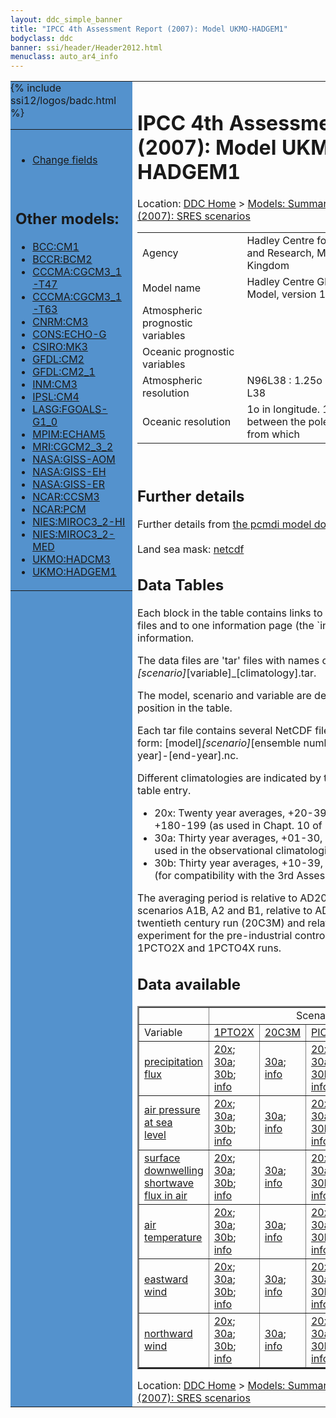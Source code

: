 ```yaml
---
layout: ddc_simple_banner
title: "IPCC 4th Assessment Report (2007): Model UKMO-HADGEM1"
bodyclass: ddc
banner: ssi/header/Header2012.html
menuclass: auto_ar4_info
---
```



<table width="100%" border="0" cellspacing="0" cellpadding="0" style="border-collapse: collapse;">
<tr style="margin:0;padding:0;border:0;">
<td style="margin:0;padding:0;border:0;height:1pt;width:150pt;background:#5492CD;" valign="top" >

<div id="lh-col2" class="auto_ar4_info">
<table class="menumain" bgcolor="#5492CD" cellspacing="0" width="100%" border="0">
<tr><td>

<br/>
<ul><li><a href="model-UKMO-HADGEM1-change.html">Change fields</a></li></ul><br/>

<h2> Other models:</h2>
<ul>
<li><a href="model-BCC-CM1.html">BCC:CM1</a></li>
<li><a href="model-BCCR-BCM2.html">BCCR:BCM2</a></li>
<li><a href="model-CCCMA-CGCM3_1-T47.html">CCCMA:CGCM3_1-T47</a></li>
<li><a href="model-CCCMA-CGCM3_1-T63.html">CCCMA:CGCM3_1-T63</a></li>
<li><a href="model-CNRM-CM3.html">CNRM:CM3</a></li>
<li><a href="model-CONS-ECHO-G.html">CONS:ECHO-G</a></li>
<li><a href="model-CSIRO-MK3.html">CSIRO:MK3</a></li>
<li><a href="model-GFDL-CM2.html">GFDL:CM2</a></li>
<li><a href="model-GFDL-CM2_1.html">GFDL:CM2_1</a></li>
<li><a href="model-INM-CM3.html">INM:CM3</a></li>
<li><a href="model-IPSL-CM4.html">IPSL:CM4</a></li>
<li><a href="model-LASG-FGOALS-G1_0.html">LASG:FGOALS-G1_0</a></li>
<li><a href="model-MPIM-ECHAM5.html">MPIM:ECHAM5</a></li>
<li><a href="model-MRI-CGCM2_3_2.html">MRI:CGCM2_3_2</a></li>
<li><a href="model-NASA-GISS-AOM.html">NASA:GISS-AOM</a></li>
<li><a href="model-NASA-GISS-EH.html">NASA:GISS-EH</a></li>
<li><a href="model-NASA-GISS-ER.html">NASA:GISS-ER</a></li>
<li><a href="model-NCAR-CCSM3.html">NCAR:CCSM3</a></li>
<li><a href="model-NCAR-PCM.html">NCAR:PCM</a></li>
<li><a href="model-NIES-MIROC3_2-HI.html">NIES:MIROC3_2-HI</a></li>
<li><a href="model-NIES-MIROC3_2-MED.html">NIES:MIROC3_2-MED</a></li>
<li><a href="model-UKMO-HADCM3.html">UKMO:HADCM3</a></li>
<li><a href="model-UKMO-HADGEM1.html">UKMO:HADGEM1</a></li>
</ul>

</td></tr> 
{% include ssi12/logos/badc.html %}
</table>
</div>
</td>
<td><h1>IPCC 4th Assessment Report (2007): Model UKMO-HADGEM1</h1>

<!-- Breadcrumb1 -->
<div id="breadcrumb1" align="left">
Location: <a href="/index.html">DDC Home</a> > <a href="/sim/gcm_clim/">Models: Summary Data</a>
> <a href="/sim/gcm_clim/SRES_AR4/index.html">AR4 (2007): SRES scenarios</a>
</div>
<!-- End of Breadcrumb1 --><table class="meta-data-table">
<tr>
     <td class="meta-table-col1">Agency</td><td> Hadley Centre for Climate Prediction and Research, Met Office United Kingdom</td>
</tr>
<tr>
     <td class="meta-table-col1">Model name</td><td> Hadley Centre Global Environmental Model, version 1 (HadGEM1)</td>
</tr>
<tr>
     <td class="meta-table-col1">Atmospheric prognostic variables</td><td></td>
</tr>
<tr>
     <td class="meta-table-col1">Oceanic prognostic variables</td><td></td>
</tr>
<tr>
     <td class="meta-table-col1">Atmospheric resolution</td><td> N96L38 : 1.25o latitude by 1.875o, L38</td>
</tr>
<tr>
     <td class="meta-table-col1">Oceanic resolution</td><td> 1o in longitude. 1o in latitude between the poles and 30o latitude, from which</td>
</tr>
</table>
<br/>
<h2>Further details</h2>
    Further details from <a href="http://www-pcmdi.llnl.gov/ipcc/model_documentation/ipcc_model_documentation.php">
          the pcmdi model documentation page</a>
<br/>
<br/>Land sea mask: <a href="http://apps.ipcc-data.org/cgi-bin/downl/ar4_nc/sftlf/HADGEM_sftlf.nc">netcdf</a><br/>
<h2> Data Tables</h2>

Each block in the table contains links to one or more data files and
to one information page (the `info' link) with further information.
<p/>

The data files are 'tar' files with names of the form
[model]_[scenario]_[variable]_[climatology].tar.
<p/>

The model, scenario and variable are determined by the position in
the table.
<p/>

Each tar file contains several NetCDF files with names of the form:
[model]_[scenario]_[ensemble number]_[variable]_[start-year]-[end-year].nc.
<p/>

Different climatologies are indicated by the links within each table entry.
<ul>
<li>20x: Twenty year averages, +20-39, +46-65, +80-99, +180-199 (as used in Chapt. 10 of IPCC 2007)</li>
<li>30a: Thirty year averages, +01-30, +31-60, +61-90 (as used in the observational climatologies)</li>
<li>30b: Thirty year averages, +10-39, +40-69, +70-99 (for compatibility with the 3rd Assessment Report)</li>
</ul>
The averaging period is relative to AD2000 for SRES scenarios A1B, A2 and B1,
relative to AD1900 for the twentieth century run (20C3M) and relative to the
start of the experiment for the pre-industrial control (PICTL) and the
1PCTO2X and 1PCTO4X runs.
<p/>

<h2>Data available</h2>

<table class="data-table"  border="2">
<tr><td></td>
<td colspan="5" align="center">Scenario</td>
</tr>
<tr><td>Variable</td>
      <td><a href="scenario-1PTO2X.html">1PTO2X</a></td>
      <td><a href="scenario-20C3M.html">20C3M</a></td>
      <td><a href="scenario-PICTL.html">PICTL</a></td>
      <td><a href="scenario-SRA1B.html">SRA1B</a></td>
      <td><a href="scenario-SRA2.html">SRA2</a></td>
</tr>
<tr><td class="data-table-col1"><a href="var-precipitation_flux.html">precipitation flux</a></td>
      <td class="data-table-item">
      <a href="http://apps.ipcc-data.org/cgi-bin/downl/ar4_nc/pr/HADGEM_1PTO2X_pr_oc20x.tar">20x</a>;
      <a href="http://apps.ipcc-data.org/cgi-bin/downl/ar4_nc/pr/HADGEM_1PTO2X_pr_oc30a.tar">30a</a>;
      <a href="http://apps.ipcc-data.org/cgi-bin/downl/ar4_nc/pr/HADGEM_1PTO2X_pr_oc30b.tar">30b</a>;
      <a href="/ar4/info/UKMO-HADGEM1_1PTO2X_pr.html">info</a></td>
      <td class="data-table-item">
      <a href="http://apps.ipcc-data.org/cgi-bin/downl/ar4_nc/pr/HADGEM_20C3M_pr_c30a.tar">30a</a>;
      <a href="/ar4/info/UKMO-HADGEM1_20C3M_pr.html">info</a></td>
      <td class="data-table-item">
      <a href="http://apps.ipcc-data.org/cgi-bin/downl/ar4_nc/pr/HADGEM_PICTL_pr_oc20x.tar">20x</a>;
      <a href="http://apps.ipcc-data.org/cgi-bin/downl/ar4_nc/pr/HADGEM_PICTL_pr_oc30a.tar">30a</a>;
      <a href="http://apps.ipcc-data.org/cgi-bin/downl/ar4_nc/pr/HADGEM_PICTL_pr_oc30b.tar">30b</a>;
      <a href="/ar4/info/UKMO-HADGEM1_PICTL_pr.html">info</a></td>
      <td class="data-table-item">
      <a href="http://apps.ipcc-data.org/cgi-bin/downl/ar4_nc/pr/HADGEM_SRA1B_pr_c20x.tar">20x</a>;
      <a href="http://apps.ipcc-data.org/cgi-bin/downl/ar4_nc/pr/HADGEM_SRA1B_pr_c30b.tar">30b</a>;
      <a href="/ar4/info/UKMO-HADGEM1_SRA1B_pr.html">info</a></td>
      <td class="data-table-item">
      <a href="http://apps.ipcc-data.org/cgi-bin/downl/ar4_nc/pr/HADGEM_SRA2_pr_c20x.tar">20x</a>;
      <a href="http://apps.ipcc-data.org/cgi-bin/downl/ar4_nc/pr/HADGEM_SRA2_pr_c30b.tar">30b</a>;
      <a href="/ar4/info/UKMO-HADGEM1_SRA2_pr.html">info</a></td>
</tr>
<tr><td class="data-table-col1"><a href="var-air_pressure_at_sea_level.html">air pressure at sea<br/> level</a></td>
      <td class="data-table-item">
      <a href="http://apps.ipcc-data.org/cgi-bin/downl/ar4_nc/psl/HADGEM_1PTO2X_psl_oc20x.tar">20x</a>;
      <a href="http://apps.ipcc-data.org/cgi-bin/downl/ar4_nc/psl/HADGEM_1PTO2X_psl_oc30a.tar">30a</a>;
      <a href="http://apps.ipcc-data.org/cgi-bin/downl/ar4_nc/psl/HADGEM_1PTO2X_psl_oc30b.tar">30b</a>;
      <a href="/ar4/info/UKMO-HADGEM1_1PTO2X_psl.html">info</a></td>
      <td class="data-table-item">
      <a href="http://apps.ipcc-data.org/cgi-bin/downl/ar4_nc/psl/HADGEM_20C3M_psl_c30a.tar">30a</a>;
      <a href="/ar4/info/UKMO-HADGEM1_20C3M_psl.html">info</a></td>
      <td class="data-table-item">
      <a href="http://apps.ipcc-data.org/cgi-bin/downl/ar4_nc/psl/HADGEM_PICTL_psl_oc20x.tar">20x</a>;
      <a href="http://apps.ipcc-data.org/cgi-bin/downl/ar4_nc/psl/HADGEM_PICTL_psl_oc30a.tar">30a</a>;
      <a href="http://apps.ipcc-data.org/cgi-bin/downl/ar4_nc/psl/HADGEM_PICTL_psl_oc30b.tar">30b</a>;
      <a href="/ar4/info/UKMO-HADGEM1_PICTL_psl.html">info</a></td>
      <td class="data-table-item">
      <a href="http://apps.ipcc-data.org/cgi-bin/downl/ar4_nc/psl/HADGEM_SRA1B_psl_c20x.tar">20x</a>;
      <a href="http://apps.ipcc-data.org/cgi-bin/downl/ar4_nc/psl/HADGEM_SRA1B_psl_c30b.tar">30b</a>;
      <a href="/ar4/info/UKMO-HADGEM1_SRA1B_psl.html">info</a></td>
      <td class="data-table-item">
      <a href="http://apps.ipcc-data.org/cgi-bin/downl/ar4_nc/psl/HADGEM_SRA2_psl_c20x.tar">20x</a>;
      <a href="http://apps.ipcc-data.org/cgi-bin/downl/ar4_nc/psl/HADGEM_SRA2_psl_c30b.tar">30b</a>;
      <a href="/ar4/info/UKMO-HADGEM1_SRA2_psl.html">info</a></td>
</tr>
<tr><td class="data-table-col1"><a href="var-surface_downwelling_shortwave_flux_in_air.html">surface downwelling<br/> shortwave flux in air</a></td>
      <td class="data-table-item">
      <a href="http://apps.ipcc-data.org/cgi-bin/downl/ar4_nc/rsds/HADGEM_1PTO2X_rsds_oc20x.tar">20x</a>;
      <a href="http://apps.ipcc-data.org/cgi-bin/downl/ar4_nc/rsds/HADGEM_1PTO2X_rsds_oc30a.tar">30a</a>;
      <a href="http://apps.ipcc-data.org/cgi-bin/downl/ar4_nc/rsds/HADGEM_1PTO2X_rsds_oc30b.tar">30b</a>;
      <a href="/ar4/info/UKMO-HADGEM1_1PTO2X_rsds.html">info</a></td>
      <td class="data-table-item">
      <a href="http://apps.ipcc-data.org/cgi-bin/downl/ar4_nc/rsds/HADGEM_20C3M_rsds_c30a.tar">30a</a>;
      <a href="/ar4/info/UKMO-HADGEM1_20C3M_rsds.html">info</a></td>
      <td class="data-table-item">
      <a href="http://apps.ipcc-data.org/cgi-bin/downl/ar4_nc/rsds/HADGEM_PICTL_rsds_oc20x.tar">20x</a>;
      <a href="http://apps.ipcc-data.org/cgi-bin/downl/ar4_nc/rsds/HADGEM_PICTL_rsds_oc30a.tar">30a</a>;
      <a href="http://apps.ipcc-data.org/cgi-bin/downl/ar4_nc/rsds/HADGEM_PICTL_rsds_oc30b.tar">30b</a>;
      <a href="/ar4/info/UKMO-HADGEM1_PICTL_rsds.html">info</a></td>
      <td class="data-table-item">
      <a href="http://apps.ipcc-data.org/cgi-bin/downl/ar4_nc/rsds/HADGEM_SRA1B_rsds_c20x.tar">20x</a>;
      <a href="http://apps.ipcc-data.org/cgi-bin/downl/ar4_nc/rsds/HADGEM_SRA1B_rsds_c30b.tar">30b</a>;
      <a href="/ar4/info/UKMO-HADGEM1_SRA1B_rsds.html">info</a></td>
      <td class="data-table-item">
      <a href="http://apps.ipcc-data.org/cgi-bin/downl/ar4_nc/rsds/HADGEM_SRA2_rsds_c20x.tar">20x</a>;
      <a href="http://apps.ipcc-data.org/cgi-bin/downl/ar4_nc/rsds/HADGEM_SRA2_rsds_c30b.tar">30b</a>;
      <a href="/ar4/info/UKMO-HADGEM1_SRA2_rsds.html">info</a></td>
</tr>
<tr><td class="data-table-col1"><a href="var-air_temperature.html">air temperature</a></td>
      <td class="data-table-item">
      <a href="http://apps.ipcc-data.org/cgi-bin/downl/ar4_nc/tas/HADGEM_1PTO2X_tas_oc20x.tar">20x</a>;
      <a href="http://apps.ipcc-data.org/cgi-bin/downl/ar4_nc/tas/HADGEM_1PTO2X_tas_oc30a.tar">30a</a>;
      <a href="http://apps.ipcc-data.org/cgi-bin/downl/ar4_nc/tas/HADGEM_1PTO2X_tas_oc30b.tar">30b</a>;
      <a href="/ar4/info/UKMO-HADGEM1_1PTO2X_tas.html">info</a></td>
      <td class="data-table-item">
      <a href="http://apps.ipcc-data.org/cgi-bin/downl/ar4_nc/tas/HADGEM_20C3M_tas_c30a.tar">30a</a>;
      <a href="/ar4/info/UKMO-HADGEM1_20C3M_tas.html">info</a></td>
      <td class="data-table-item">
      <a href="http://apps.ipcc-data.org/cgi-bin/downl/ar4_nc/tas/HADGEM_PICTL_tas_oc20x.tar">20x</a>;
      <a href="http://apps.ipcc-data.org/cgi-bin/downl/ar4_nc/tas/HADGEM_PICTL_tas_oc30a.tar">30a</a>;
      <a href="http://apps.ipcc-data.org/cgi-bin/downl/ar4_nc/tas/HADGEM_PICTL_tas_oc30b.tar">30b</a>;
      <a href="/ar4/info/UKMO-HADGEM1_PICTL_tas.html">info</a></td>
      <td class="data-table-item">
      <a href="http://apps.ipcc-data.org/cgi-bin/downl/ar4_nc/tas/HADGEM_SRA1B_tas_c20x.tar">20x</a>;
      <a href="http://apps.ipcc-data.org/cgi-bin/downl/ar4_nc/tas/HADGEM_SRA1B_tas_c30b.tar">30b</a>;
      <a href="/ar4/info/UKMO-HADGEM1_SRA1B_tas.html">info</a></td>
      <td class="data-table-item">
      <a href="http://apps.ipcc-data.org/cgi-bin/downl/ar4_nc/tas/HADGEM_SRA2_tas_c20x.tar">20x</a>;
      <a href="http://apps.ipcc-data.org/cgi-bin/downl/ar4_nc/tas/HADGEM_SRA2_tas_c30b.tar">30b</a>;
      <a href="/ar4/info/UKMO-HADGEM1_SRA2_tas.html">info</a></td>
</tr>
<tr><td class="data-table-col1"><a href="var-eastward_wind.html">eastward wind</a></td>
      <td class="data-table-item">
      <a href="http://apps.ipcc-data.org/cgi-bin/downl/ar4_nc/uas/HADGEM_1PTO2X_uas_oc20x.tar">20x</a>;
      <a href="http://apps.ipcc-data.org/cgi-bin/downl/ar4_nc/uas/HADGEM_1PTO2X_uas_oc30a.tar">30a</a>;
      <a href="http://apps.ipcc-data.org/cgi-bin/downl/ar4_nc/uas/HADGEM_1PTO2X_uas_oc30b.tar">30b</a>;
      <a href="/ar4/info/UKMO-HADGEM1_1PTO2X_uas.html">info</a></td>
      <td class="data-table-item">
      <a href="http://apps.ipcc-data.org/cgi-bin/downl/ar4_nc/uas/HADGEM_20C3M_uas_c30a.tar">30a</a>;
      <a href="/ar4/info/UKMO-HADGEM1_20C3M_uas.html">info</a></td>
      <td class="data-table-item">
      <a href="http://apps.ipcc-data.org/cgi-bin/downl/ar4_nc/uas/HADGEM_PICTL_uas_oc20x.tar">20x</a>;
      <a href="http://apps.ipcc-data.org/cgi-bin/downl/ar4_nc/uas/HADGEM_PICTL_uas_oc30a.tar">30a</a>;
      <a href="http://apps.ipcc-data.org/cgi-bin/downl/ar4_nc/uas/HADGEM_PICTL_uas_oc30b.tar">30b</a>;
      <a href="/ar4/info/UKMO-HADGEM1_PICTL_uas.html">info</a></td>
      <td class="data-table-item">
      <a href="http://apps.ipcc-data.org/cgi-bin/downl/ar4_nc/uas/HADGEM_SRA1B_uas_c20x.tar">20x</a>;
      <a href="http://apps.ipcc-data.org/cgi-bin/downl/ar4_nc/uas/HADGEM_SRA1B_uas_c30b.tar">30b</a>;
      <a href="/ar4/info/UKMO-HADGEM1_SRA1B_uas.html">info</a></td>
      <td class="data-table-item">
      <a href="http://apps.ipcc-data.org/cgi-bin/downl/ar4_nc/uas/HADGEM_SRA2_uas_c20x.tar">20x</a>;
      <a href="http://apps.ipcc-data.org/cgi-bin/downl/ar4_nc/uas/HADGEM_SRA2_uas_c30b.tar">30b</a>;
      <a href="/ar4/info/UKMO-HADGEM1_SRA2_uas.html">info</a></td>
</tr>
<tr><td class="data-table-col1"><a href="var-northward_wind.html">northward wind</a></td>
      <td class="data-table-item">
      <a href="http://apps.ipcc-data.org/cgi-bin/downl/ar4_nc/vas/HADGEM_1PTO2X_vas_oc20x.tar">20x</a>;
      <a href="http://apps.ipcc-data.org/cgi-bin/downl/ar4_nc/vas/HADGEM_1PTO2X_vas_oc30a.tar">30a</a>;
      <a href="http://apps.ipcc-data.org/cgi-bin/downl/ar4_nc/vas/HADGEM_1PTO2X_vas_oc30b.tar">30b</a>;
      <a href="/ar4/info/UKMO-HADGEM1_1PTO2X_vas.html">info</a></td>
      <td class="data-table-item">
      <a href="http://apps.ipcc-data.org/cgi-bin/downl/ar4_nc/vas/HADGEM_20C3M_vas_c30a.tar">30a</a>;
      <a href="/ar4/info/UKMO-HADGEM1_20C3M_vas.html">info</a></td>
      <td class="data-table-item">
      <a href="http://apps.ipcc-data.org/cgi-bin/downl/ar4_nc/vas/HADGEM_PICTL_vas_oc20x.tar">20x</a>;
      <a href="http://apps.ipcc-data.org/cgi-bin/downl/ar4_nc/vas/HADGEM_PICTL_vas_oc30a.tar">30a</a>;
      <a href="http://apps.ipcc-data.org/cgi-bin/downl/ar4_nc/vas/HADGEM_PICTL_vas_oc30b.tar">30b</a>;
      <a href="/ar4/info/UKMO-HADGEM1_PICTL_vas.html">info</a></td>
      <td class="data-table-item">
      <a href="http://apps.ipcc-data.org/cgi-bin/downl/ar4_nc/vas/HADGEM_SRA1B_vas_c20x.tar">20x</a>;
      <a href="http://apps.ipcc-data.org/cgi-bin/downl/ar4_nc/vas/HADGEM_SRA1B_vas_c30b.tar">30b</a>;
      <a href="/ar4/info/UKMO-HADGEM1_SRA1B_vas.html">info</a></td>
      <td class="data-table-item">
      <a href="http://apps.ipcc-data.org/cgi-bin/downl/ar4_nc/vas/HADGEM_SRA2_vas_c20x.tar">20x</a>;
      <a href="http://apps.ipcc-data.org/cgi-bin/downl/ar4_nc/vas/HADGEM_SRA2_vas_c30b.tar">30b</a>;
      <a href="/ar4/info/UKMO-HADGEM1_SRA2_vas.html">info</a></td>
</tr>
</table>
<!-- Breadcrumb2 -->
<div id="breadcrumb2" align="left">
Location: <a href="/index.html">DDC Home</a> > <a href="/sim/gcm_clim/">Models: Summary Data</a>
> <a href="/sim/gcm_clim/SRES_AR4/index.html">AR4 (2007): SRES scenarios</a>
</div>
<!-- End of Breadcrumb2 --></td></tr></table>
